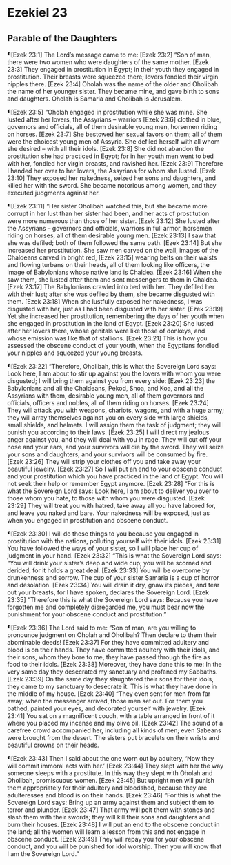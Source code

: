 # Ezekiel 23

## Parable of the Daughters
¶[Ezek 23:1] The Lord’s message came to me:
[Ezek 23:2] “Son of man, there were two women who were daughters of the same mother.
[Ezek 23:3] They engaged in prostitution in Egypt; in their youth they engaged in prostitution. Their breasts were squeezed there; lovers fondled their virgin nipples there.
[Ezek 23:4] Oholah was the name of the older and Oholibah the name of her younger sister. They became mine, and gave birth to sons and daughters. Oholah is Samaria and Oholibah is Jerusalem.

¶[Ezek 23:5] “Oholah engaged in prostitution while she was mine. She lusted after her lovers, the Assyrians – warriors
[Ezek 23:6] clothed in blue, governors and officials, all of them desirable young men, horsemen riding on horses.
[Ezek 23:7] She bestowed her sexual favors on them; all of them were the choicest young men of Assyria. She defiled herself with all whom she desired – with all their idols.
[Ezek 23:8] She did not abandon the prostitution she had practiced in Egypt; for in her youth men went to bed with her, fondled her virgin breasts, and ravished her.
[Ezek 23:9] Therefore I handed her over to her lovers, the Assyrians for whom she lusted.
[Ezek 23:10] They exposed her nakedness, seized her sons and daughters, and killed her with the sword. She became notorious among women, and they executed judgments against her.

¶[Ezek 23:11] “Her sister Oholibah watched this, but she became more corrupt in her lust than her sister had been, and her acts of prostitution were more numerous than those of her sister.
[Ezek 23:12] She lusted after the Assyrians – governors and officials, warriors in full armor, horsemen riding on horses, all of them desirable young men.
[Ezek 23:13] I saw that she was defiled; both of them followed the same path.
[Ezek 23:14] But she increased her prostitution. She saw men carved on the wall, images of the Chaldeans carved in bright red,
[Ezek 23:15] wearing belts on their waists and flowing turbans on their heads, all of them looking like officers, the image of Babylonians whose native land is Chaldea.
[Ezek 23:16] When she saw them, she lusted after them and sent messengers to them in Chaldea.
[Ezek 23:17] The Babylonians crawled into bed with her. They defiled her with their lust; after she was defiled by them, she became disgusted with them.
[Ezek 23:18] When she lustfully exposed her nakedness, I was disgusted with her, just as I had been disgusted with her sister.
[Ezek 23:19] Yet she increased her prostitution, remembering the days of her youth when she engaged in prostitution in the land of Egypt.
[Ezek 23:20] She lusted after her lovers there, whose genitals were like those of donkeys, and whose emission was like that of stallions.
[Ezek 23:21] This is how you assessed the obscene conduct of your youth, when the Egyptians fondled your nipples and squeezed your young breasts.

¶[Ezek 23:22] “Therefore, Oholibah, this is what the Sovereign Lord says: Look here, I am about to stir up against you the lovers with whom you were disgusted; I will bring them against you from every side:
[Ezek 23:23] the Babylonians and all the Chaldeans, Pekod, Shoa, and Koa, and all the Assyrians with them, desirable young men, all of them governors and officials, officers and nobles, all of them riding on horses.
[Ezek 23:24] They will attack you with weapons, chariots, wagons, and with a huge army; they will array themselves against you on every side with large shields, small shields, and helmets. I will assign them the task of judgment; they will punish you according to their laws.
[Ezek 23:25] I will direct my jealous anger against you, and they will deal with you in rage. They will cut off your nose and your ears, and your survivors will die by the sword. They will seize your sons and daughters, and your survivors will be consumed by fire.
[Ezek 23:26] They will strip your clothes off you and take away your beautiful jewelry.
[Ezek 23:27] So I will put an end to your obscene conduct and your prostitution which you have practiced in the land of Egypt. You will not seek their help or remember Egypt anymore.
[Ezek 23:28] “For this is what the Sovereign Lord says: Look here, I am about to deliver you over to those whom you hate, to those with whom you were disgusted.
[Ezek 23:29] They will treat you with hatred, take away all you have labored for, and leave you naked and bare. Your nakedness will be exposed, just as when you engaged in prostitution and obscene conduct.

¶[Ezek 23:30] I will do these things to you because you engaged in prostitution with the nations, polluting yourself with their idols.
[Ezek 23:31] You have followed the ways of your sister, so I will place her cup of judgment in your hand.
[Ezek 23:32] “This is what the Sovereign Lord says: “You will drink your sister’s deep and wide cup; you will be scorned and derided, for it holds a great deal.
[Ezek 23:33] You will be overcome by drunkenness and sorrow. The cup of your sister Samaria is a cup of horror and desolation.
[Ezek 23:34] You will drain it dry, gnaw its pieces, and tear out your breasts, for I have spoken, declares the Sovereign Lord.
[Ezek 23:35] “Therefore this is what the Sovereign Lord says: Because you have forgotten me and completely disregarded me, you must bear now the punishment for your obscene conduct and prostitution.”

¶[Ezek 23:36] The Lord said to me: “Son of man, are you willing to pronounce judgment on Oholah and Oholibah? Then declare to them their abominable deeds!
[Ezek 23:37] For they have committed adultery and blood is on their hands. They have committed adultery with their idols, and their sons, whom they bore to me, they have passed through the fire as food to their idols.
[Ezek 23:38] Moreover, they have done this to me: In the very same day they desecrated my sanctuary and profaned my Sabbaths.
[Ezek 23:39] On the same day they slaughtered their sons for their idols, they came to my sanctuary to desecrate it. This is what they have done in the middle of my house.
[Ezek 23:40] “They even sent for men from far away; when the messenger arrived, those men set out. For them you bathed, painted your eyes, and decorated yourself with jewelry.
[Ezek 23:41] You sat on a magnificent couch, with a table arranged in front of it where you placed my incense and my olive oil.
[Ezek 23:42] The sound of a carefree crowd accompanied her, including all kinds of men; even Sabeans were brought from the desert. The sisters put bracelets on their wrists and beautiful crowns on their heads.

¶[Ezek 23:43] Then I said about the one worn out by adultery, ‘Now they will commit immoral acts with her.’
[Ezek 23:44] They slept with her the way someone sleeps with a prostitute. In this way they slept with Oholah and Oholibah, promiscuous women.
[Ezek 23:45] But upright men will punish them appropriately for their adultery and bloodshed, because they are adulteresses and blood is on their hands.
[Ezek 23:46] “For this is what the Sovereign Lord says: Bring up an army against them and subject them to terror and plunder.
[Ezek 23:47] That army will pelt them with stones and slash them with their swords; they will kill their sons and daughters and burn their houses.
[Ezek 23:48] I will put an end to the obscene conduct in the land; all the women will learn a lesson from this and not engage in obscene conduct.
[Ezek 23:49] They will repay you for your obscene conduct, and you will be punished for idol worship. Then you will know that I am the Sovereign Lord.”
